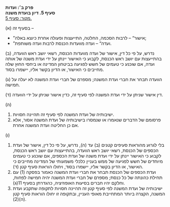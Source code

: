**פרק ב׳: ועדות**  
**סעיף 5. דיון בועדת משנה**  
[מקור: סעיף 5. ](https://he.wikisource.org/wiki/חוק_הכנסת#סעיף_5)  

(א) בסעיף זה –
- ”אישור“ – לרבות הסכמה, החלטה, התייעצות ופעולה אחרת כיוצא באלה;
- ”ועדה“ – ועדה מוועדות הכנסת לרבות ועדה משותפת.

(ב) נדרש, על פי כל דין, אישור של ועדה מוועדות הכנסת, רשאי יושב ראש הוועדה, בהתייעצות עם יושב ראש הכנסת, לקבוע כי האישור יינתן על ידי ועדת משנה של אותה ועדה, אם שוכנע כי טעמים של חשש לפגיעה בביטחון המדינה או ביחסי החוץ שלה מחייבים כי האישור, או הדיון בקשר אליו, יישמרו בסוד.

(ג) הוועדה תבחר את חברי ועדת המשנה; מספרם של חברי ועדת המשנה לא יעלה על חמישה.

(ד) דין אישור שניתן על ידי ועדת המשנה לפי סעיף זה, כדין אישור שניתן על ידי הוועדה.

(ה) 
1. ישיבותיה של ועדת המשנה לפי סעיף זה תהיינה חסויות.
2. פרסומם של הדברים שנאמרו או שנמסרו בישיבותיה של ועדת המשנה אסור, אלא אם כן החליטה ועדת המשנה אחרת.

(ו) 
1. בלי לגרוע מהוראות סעיפים קטנים (ב) עד (ה), נדרש, על פי כל דין, אישור של ועדת הכספים של הכנסת, רשאי יושב ראש הוועדה, בהתייעצות עם יושב ראש הכנסת, לקבוע כי האישור יינתן על ידי ועדת משנה של ועדת הכספים, אם שוכנע כי טעמים מיוחדים של חשש לפגיעה של ממש בעניין כלכלי משמעותי של המדינה מחייבים כי האישור, או הדיון בקשר אליו, יישמרו בסוד, ויחולו הוראות סעיף קטן (ד).
2. ועדת הכספים של הכנסת תבחר את חברי ועדת המשנה כאמור בפסקה (1) עם תחילת כהונתה של כל כנסת; מספרם של חברי ועדת המשנה יהיה חמישה לפחות, וחלקם יהיו חברים בסיעות האופוזיציה, כהגדרתן בסעיף 11(ג).
3. ישיבותיה של ועדת המשנה לפי סעיף קטן זה תהיינה חסויות לתקופה שתקבע ועדת המשנה, הקצרה ביותר המתחייבת מאופי העניין, ובתקופה זו יחולו הוראות סעיף קטן (ה)(2).
